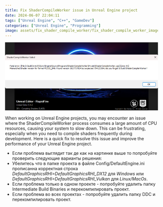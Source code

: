 ```yaml
---
title: Fix ShaderCompileWorker issue in Unreal Engine project
date: 2024-06-07 22:04:11
tags: ["Unreal Engine", "C++", "GameDev"]
categories: ["Unreal Engine", "Programming"]
image: assets/fix_shader_compile_worker/fix_shader_compile_worker_image.png
---
```

![Preview](assets/fix_shader_compile_worker/fix_shader_compile_worker_image.png)

When working on Unreal Engine projects, you may encounter an issue where the ShaderCompileWorker process consumes a large amount of CPU resources, causing your system to slow down. This can be frustrating, especially when you need to compile shaders frequently during development.
Here is a quick fix to resolve this issue and improve the performance of your Unreal Engine project.
- Если проблема выглядит так де как на картинке выше то попробуйте проверить следующие варианты решения:
- Убелитесь что в папке проекта в файле Config/DefaultEngine.ini прописанна корректная строка *DefaultGraphicsRHI=DefaultGraphicsRHI_DX12* для *Windows* или *DefaultGraphicsRHI=DefaultGraphicsRHI_Vulkan* для *Linux/MacOs*. 
- Если проблема только в одном проекте - попробуйте удалить папку Intermediate Build Binaries  и перекомпилировать проект.
- Если проблема во всех проектах - попробуйте удалить папку DDC и перекомпилировать проект.